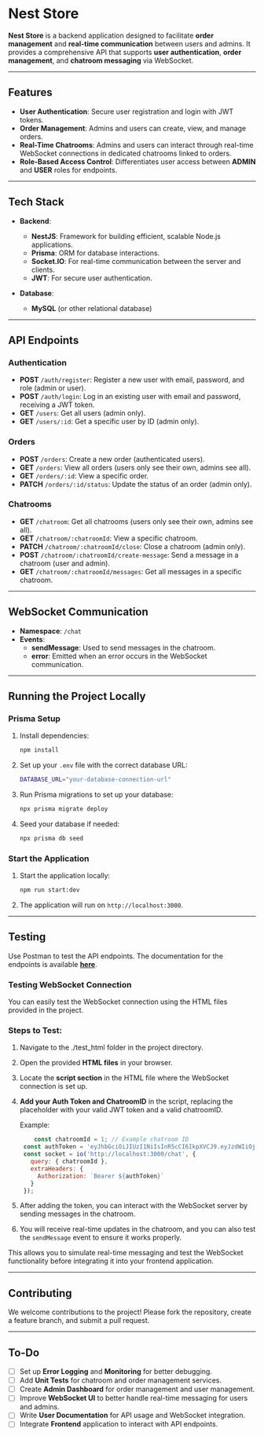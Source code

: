 # **Nest Store**

**Nest Store** is a backend application designed to facilitate **order management** and **real-time communication** between users and admins. It provides a comprehensive API that supports **user authentication**, **order management**, and **chatroom messaging** via WebSocket.

---

## **Features**

- **User Authentication**: Secure user registration and login with JWT tokens.
- **Order Management**: Admins and users can create, view, and manage orders.
- **Real-Time Chatrooms**: Admins and users can interact through real-time WebSocket connections in dedicated chatrooms linked to orders.
- **Role-Based Access Control**: Differentiates user access between **ADMIN** and **USER** roles for endpoints.

---

## **Tech Stack**

- **Backend**:  
  - **NestJS**: Framework for building efficient, scalable Node.js applications.
  - **Prisma**: ORM for database interactions.
  - **Socket.IO**: For real-time communication between the server and clients.
  - **JWT**: For secure user authentication.

- **Database**:  
  - **MySQL** (or other relational database)

---

## **API Endpoints**

### **Authentication**
- **POST** `/auth/register`: Register a new user with email, password, and role (admin or user).
- **POST** `/auth/login`: Log in an existing user with email and password, receiving a JWT token.
- **GET** `/users`: Get all users (admin only).
- **GET** `/users/:id`: Get a specific user by ID (admin only).

### **Orders**
- **POST** `/orders`: Create a new order (authenticated users).
- **GET** `/orders`: View all orders (users only see their own, admins see all).
- **GET** `/orders/:id`: View a specific order.
- **PATCH** `/orders/:id/status`: Update the status of an order (admin only).

### **Chatrooms**
- **GET** `/chatroom`: Get all chatrooms (users only see their own, admins see all).
- **GET** `/chatroom/:chatroomId`: View a specific chatroom.
- **PATCH** `/chatroom/:chatroomId/close`: Close a chatroom (admin only).
- **POST** `/chatroom/:chatroomId/create-message`: Send a message in a chatroom (user and admin).
- **GET** `/chatroom/:chatroomId/messages`: Get all messages in a specific chatroom.

---

## **WebSocket Communication**

- **Namespace**: `/chat`
- **Events**:
  - **sendMessage**: Used to send messages in the chatroom.
  - **error**: Emitted when an error occurs in the WebSocket communication.

---

## **Running the Project Locally**

### **Prisma Setup**
1. Install dependencies:
   ```bash
   npm install
   ```

2. Set up your `.env` file with the correct database URL:
   ```bash
   DATABASE_URL="your-database-connection-url"
   ```

3. Run Prisma migrations to set up your database:
   ```bash
   npx prisma migrate deploy
   ```

4. Seed your database if needed:
   ```bash
   npx prisma db seed
   ```

### **Start the Application**
1. Start the application locally:
   ```bash
   npm run start:dev
   ```

2. The application will run on `http://localhost:3000`.

---

## **Testing**

Use Postman to test the API endpoints. The documentation for the endpoints is available **[here]([insert-link-to-postman-collection](https://documenter.getpostman.com/view/37830700/2sAYJ7geRy))**.


### **Testing WebSocket Connection**

You can easily test the WebSocket connection using the HTML files provided in the project.

### **Steps to Test:**

1. Navigate to the ./test_html folder in the project directory.
2. Open the provided **HTML files** in your browser.
3. Locate the **script section** in the HTML file where the WebSocket connection is set up.
4. **Add your Auth Token and ChatroomID** in the script, replacing the placeholder with your valid JWT token and a valid chatroomID.
   
   Example:
   ```javascript
       const chatroomId = 1; // Example chatroom ID
    const authToken = 'eyJhbGciOiJIUzI1NiIsInR5cCI6IkpXVCJ9.eyJzdWIiOjIsImVtYWlsIjoiYWRtaW5AZ21haWwuY29tIiwicm9sZSI6IkFETUlOIiwiaWF0IjoxNzM1NzI1NTkxLCJleHAiOjE3MzU4MTE5OTF9.ZGzJSpFkBexwRik1wLkudUGwxhX1m41Coo227LiNlAU'; // Replace with your token
    const socket = io('http://localhost:3000/chat', {
      query: { chatroomId },
      extraHeaders: {
        Authorization: `Bearer ${authToken}`
      }
    });
   ```

5. After adding the token, you can interact with the WebSocket server by sending messages in the chatroom.
6. You will receive real-time updates in the chatroom, and you can also test the `sendMessage` event to ensure it works properly.

This allows you to simulate real-time messaging and test the WebSocket functionality before integrating it into your frontend application.

---

## **Contributing**

We welcome contributions to the project! Please fork the repository, create a feature branch, and submit a pull request.

---

## **To-Do**

- [ ] Set up **Error Logging** and **Monitoring** for better debugging.
- [ ] Add **Unit Tests** for chatroom and order management services.
- [ ] Create **Admin Dashboard** for order management and user management.
- [ ] Improve **WebSocket UI** to better handle real-time messaging for users and admins.
- [ ] Write **User Documentation** for API usage and WebSocket integration.
- [ ] Integrate **Frontend** application to interact with API endpoints.